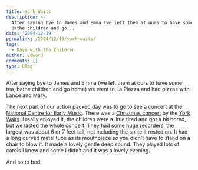 ```yaml
---
title: York Waits
description: >-
  After saying bye to James and Emma (we left them at ours to have some tea,
  bathe children and go...
date: '2004-12-19'
permalink: /2004/12/19/york-waits/
tags:
  - Days with the Children
author: Edward
comments: []
type: Blog
---
```


After saying bye to James and Emma (we left them at ours to have some
tea, bathe children and go home) we went to La Piazza and had pizzas
with Lance and Mary.

The next part of our action packed day was to go to see a concert at the
[National Centre for Early Music][1]. There was a [Christmas concert][2]
by the [York Waits][3]. I really enjoyed it, the children were a little
tired and got a bit bored, but we lasted the whole concert. They had
some huge recorders, the largest was about 6 or 7 feet tall, not
including the spike it rested on. It had a long curved metal tube as its
mouthpiece so you didn\'t have to stand on a chair to blow it. It made a
lovely gentle deep sound. They played lots of carols I knew and some I
didn\'t and it was a lovely evening.

And so to bed.



[1]: https://www.ncem.co.uk
[2]: https://www.ncem.co.uk/cgi/events/events.cgi?t=template.htm&amp;a=374
[3]: https://www.theyorkwaits.org.uk/
